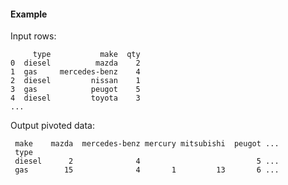 
#### Example

Input rows:

         type           make  qty
    0  diesel          mazda    2
    1  gas     mercedes-benz    4
    2  diesel         nissan    1
    3  gas            peugot    5
    4  diesel         toyota    3
    ...

Output pivoted data:

     make    mazda  mercedes-benz mercury mitsubishi  peugot ...
     type                                                   
     diesel      2              4                          5 ...
     gas        15              4       1         13       6 ...

